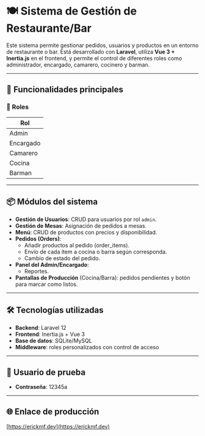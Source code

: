 # 🍽️ Sistema de Gestión de Restaurante/Bar

Este sistema permite gestionar pedidos, usuarios y productos en un entorno de restaurante o bar. Está desarrollado
con **Laravel**, utiliza **Vue 3 + Inertia.js** en el frontend, y permite el control de diferentes roles como
administrador, encargado, camarero, cocinero y barman.

---

## 🚀 Funcionalidades principales

### 👤 Roles

| Rol       |
| --------- |
| Admin     |
| Encargado |
| Camarero  |
| Cocina    |
| Barman    |

---

## 📦 Módulos del sistema

- **Gestión de Usuarios**: CRUD para usuarios por rol `admin`.
- **Gestión de Mesas**: Asignación de pedidos a mesas.
- **Menú**: CRUD de productos con precios y disponibilidad.
- **Pedidos (Orders)**:
    - Añadir productos al pedido (order_items).
    - Envío de cada ítem a cocina o barra según corresponda.
    - Cambio de estado del pedido.
- **Panel del Admin/Encargado**:
    - Reportes.
- **Pantallas de Producción** (Cocina/Barra): pedidos pendientes y botón para marcar como listos.

---

## 🛠️ Tecnologías utilizadas

- **Backend**: Laravel 12
- **Frontend**: Inertia.js + Vue 3
- **Base de datos**: SQLite/MySQL
- **Middleware**: roles personalizados con control de acceso

---

## 👤 Usuario de prueba

- **Contraseña**: 12345a

---

## 🌐 Enlace de producción

[https://erickmf.dev](https://erickmf.dev)
